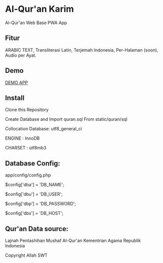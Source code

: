 # Al-Qur'an Karim 
Al-Qur'an Web Base PWA App

## Fitur
ARABIC TEXT, Transliterasi Latin, Terjemah Indonesia, Per-Halaman (soon), Audio per Ayat.

## Demo
[DEMO APP](https://quran.lptqbanten.or.id/)


## Install 

Clone this Repository

Create Database and Import quran.sql From static/quran/sql

Collocation Database: utf8_general_ci

ENGINE 	: InnoDB

CHARSET : utf8mb3



## Database Config:
app/config/config.php

$config['dba'] = 'DB_NAME';

$config['dbu'] = 'DB_USER';

$config['dbp'] = 'DB_PASSWORD';

$config['dbs'] = 'DB_HOST';



## Qur'an Data source: 

Lajnah Pentashihan Mushaf Al-Qur'an Kementrian Agama Republik Indonesia


Copyright Allah SWT

